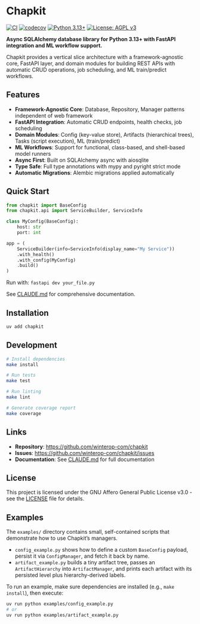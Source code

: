# Chapkit

[![CI](https://github.com/winterop-com/chapkit/actions/workflows/ci.yml/badge.svg)](https://github.com/winterop-com/chapkit/actions/workflows/ci.yml)
[![codecov](https://codecov.io/gh/winterop-com/chapkit/branch/main/graph/badge.svg)](https://codecov.io/gh/winterop-com/chapkit)
[![Python 3.13+](https://img.shields.io/badge/python-3.13+-blue.svg)](https://www.python.org/downloads/)
[![License: AGPL v3](https://img.shields.io/badge/License-AGPL_v3-blue.svg)](https://www.gnu.org/licenses/agpl-3.0)

**Async SQLAlchemy database library for Python 3.13+ with FastAPI integration and ML workflow support.**

Chapkit provides a vertical slice architecture with a framework-agnostic core, FastAPI layer, and domain modules for building REST APIs with automatic CRUD operations, job scheduling, and ML train/predict workflows.

## Features

- **Framework-Agnostic Core**: Database, Repository, Manager patterns independent of web framework
- **FastAPI Integration**: Automatic CRUD endpoints, health checks, job scheduling
- **Domain Modules**: Config (key-value store), Artifacts (hierarchical trees), Tasks (script execution), ML (train/predict)
- **ML Workflows**: Support for functional, class-based, and shell-based model runners
- **Async First**: Built on SQLAlchemy async with aiosqlite
- **Type Safe**: Full type annotations with mypy and pyright strict mode
- **Automatic Migrations**: Alembic migrations applied automatically

## Quick Start

```python
from chapkit import BaseConfig
from chapkit.api import ServiceBuilder, ServiceInfo

class MyConfig(BaseConfig):
    host: str
    port: int

app = (
    ServiceBuilder(info=ServiceInfo(display_name="My Service"))
    .with_health()
    .with_config(MyConfig)
    .build()
)
```

Run with: `fastapi dev your_file.py`

See [CLAUDE.md](CLAUDE.md) for comprehensive documentation.

## Installation

```bash
uv add chapkit
```

## Development

```bash
# Install dependencies
make install

# Run tests
make test

# Run linting
make lint

# Generate coverage report
make coverage
```

## Links

- **Repository**: https://github.com/winterop-com/chapkit
- **Issues**: https://github.com/winterop-com/chapkit/issues
- **Documentation**: See [CLAUDE.md](CLAUDE.md) for full documentation

## License

This project is licensed under the GNU Affero General Public License v3.0 - see the [LICENSE](LICENSE) file for details.

## Examples

The `examples/` directory contains small, self-contained scripts that demonstrate how to use Chapkit’s managers.

- `config_example.py` shows how to define a custom `BaseConfig` payload, persist it via `ConfigManager`, and fetch it back by name.
- `artifact_example.py` builds a tiny artifact tree, passes an `ArtifactHierarchy` into `ArtifactManager`, and prints each artifact with its persisted level plus hierarchy-derived labels.

To run an example, make sure dependencies are installed (e.g., `make install`), then execute:

```bash
uv run python examples/config_example.py
# or
uv run python examples/artifact_example.py
```
